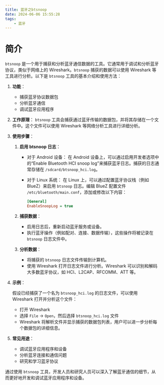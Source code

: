 ```yaml
---
title: 蓝牙之btsnoop
date: 2024-06-06 15:55:28
tags:
	- 蓝牙
---
```


# 简介

`btsnoop` 是一个用于捕获和分析蓝牙通信数据的工具。它通常用于调试和分析蓝牙协议，类似于网络上的 Wireshark。`btsnoop` 捕获的数据可以使用 Wireshark 等工具进行分析。以下是 `btsnoop` 工具的基本介绍和使用方法：

1. **功能**：
   - 捕获蓝牙协议数据包
   - 分析蓝牙通信
   - 调试蓝牙应用程序

2. **工作原理**：
   `btsnoop` 工具会捕获通过蓝牙传输的数据包，并将其存储在一个文件中。这个文件可以使用 Wireshark 等网络分析工具进行详细分析。

3. **使用步骤**：

   1. **启用 btsnoop 日志**：
      - 对于 Android 设备：
        在 Android 设备上，可以通过启用开发者选项中的“Enable Bluetooth HCI snoop log”来捕获蓝牙日志。捕获的日志通常存储在 `/sdcard/btsnoop_hci.log`。

      - 对于 Linux 系统：
        在 Linux 上，可以通过配置蓝牙协议栈（例如 BlueZ）来启用 `btsnoop` 日志。编辑 BlueZ 配置文件 `/etc/bluetooth/main.conf`，添加或修改以下内容：
        ```ini
        [General]
        EnableSnoopLog = true
        ```

   2. **捕获数据**：
      - 启用日志后，重新启动蓝牙服务或设备。
      - 执行蓝牙操作（例如配对、连接、数据传输），这些操作将被记录在 `btsnoop` 日志文件中。

   3. **分析数据**：
      - 将捕获的 `btsnoop` 日志文件传输到计算机。
      - 使用 Wireshark 打开日志文件进行分析。Wireshark 可以识别和解码大多数蓝牙协议，如 HCI、L2CAP、RFCOMM、ATT 等。

4. **示例**：

   假设已经捕获了一个名为 `btsnoop_hci.log` 的日志文件，可以使用 Wireshark 打开并分析这个文件：
   - 打开 Wireshark
   - 选择 `File` -> `Open`，然后选择 `btsnoop_hci.log` 文件
   - Wireshark 将解析文件并显示捕获的数据包列表，用户可以进一步分析每个数据包的详细信息。

5. **常见用途**：
   - 调试蓝牙应用程序和设备
   - 分析蓝牙连接和通信问题
   - 研究和学习蓝牙协议

通过使用 `btsnoop` 工具，开发人员和研究人员可以深入了解蓝牙通信的细节，从而更好地开发和调试蓝牙应用程序和设备。
